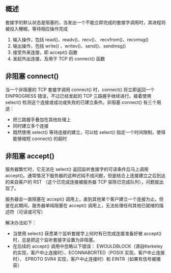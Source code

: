 ## 概述
套接字的默认状态是阻塞的，当发出一个不能立即完成的套接字调用时，其进程将被投入睡眠，等待相应操作完成

1. 输入操作，包括 read()、readv()、recv()、 recvfrom()、recvmsg()
2. 输出操作，包括 write() 、writev()、send()、sendmsg()
3. 接受外来连接，即 accept() 函数
4. 发起外出连接，及用于 TCP 的 connect() 函数

## 非阻塞 connect() 
当一个非阻塞的 TCP 套接字调用 connect() 时，connect() 将立即返回一个 EINPROGRESS 错误，不过已经发起的 TCP 三路握手继续进行。接着使用 select() 检测这个连接或成功或失败的已建立条件。非阻塞 connect() 有三个用途：
- 把三路握手叠加在其他处理上
- 同时建立多个连接
- 既然使用 select() 等待连接的建立，可以给 select() 指定一个时间限制，使得能够缩短 connect() 的超时

## 非阻塞 accept()
服务器繁忙时，它无法在 select() 返回监听套接字的可读条件后马上调用accept()。通常情况下服务器的这种迟钝不成问题，但是结合上连接建立之后到达的来自客户的 RST （这个已完成连接被服务器 TCP 驱除已完成队列），问题就出现了。

服务器会一直阻塞在 accept() 调用上，直到其他某个客户建立一个连接为止。但是在此期间，服务器单纯阻塞在 accept() 调用上，无法处理任何其他已就绪的描述符（可读或可写）

解决办法如下：
- 当使用 select() 获悉某个监听套接字上何时有已完成连接准备好被 accept() 时，总是把这个监听套接字设置为非阻塞。
- 在后续的 accept() 调用中忽略以下错误： EWOULDBLOCK（源自Kerkeley 的实现，客户中止连接时）、ECONNABORTED（POSIX 实现，客户中止连接时）、 EPROTO SVR4 实现，客户中止连接时）和 EINTR（如果有信号被捕获）